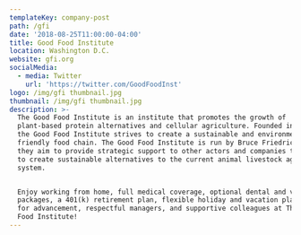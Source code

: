 ```yaml
---
templateKey: company-post
path: /gfi
date: '2018-08-25T11:00:00-04:00'
title: Good Food Institute
location: Washington D.C.
website: gfi.org
socialMedia:
  - media: Twitter
    url: 'https://twitter.com/GoodFoodInst'
logo: /img/gfi thumbnail.jpg
thumbnail: /img/gfi thumbnail.jpg
description: >-
  The Good Food Institute is an institute that promotes the growth of
  plant-based protein alternatives and cellular agriculture. Founded in 2016,
  the Good Food Institute strives to create a sustainable and environmentally
  friendly food chain. The Good Food Institute is run by Bruce Friedrich, and
  they aim to provide strategic support to other actors and companies that aim
  to create sustainable alternatives to the current animal livestock agriculture
  system. 


  Enjoy working from home, full medical coverage, optional dental and vision
  packages, a 401(k) retirement plan, flexible holiday and vacation plans, room
  for advancement, respectful managers, and supportive colleagues at The Good
  Food Institute!
---
```


